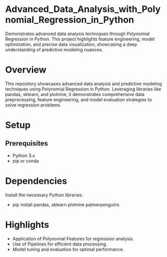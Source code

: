 # Advanced_Data_Analysis_with_Polynomial_Regression_in_Python
Demonstrates advanced data analysis techniques through Polynomial Regression in Python. This project highlights feature engineering, model optimization, and precise data visualization, showcasing a deep understanding of predictive modeling nuances.

# Overview
This repository showcases advanced data analysis and predictive modeling techniques using Polynomial Regression in Python. Leveraging libraries like pandas, sklearn, and plotnine, it demonstrates comprehensive data preprocessing, feature engineering, and model evaluation strategies to solve regression problems.

# Setup
## Prerequisites
- Python 3.x
- pip or conda

# Dependencies
Install the necessary Python libraries:
- pip install pandas,  sklearn plotnine palmerpenguins

# Highlights
- Application of Polynomial Features for regression analysis.
- Use of Pipelines for efficient data processing.
- Model tuning and evaluation for optimal performance.
